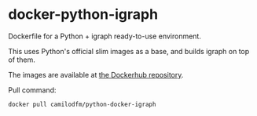 # docker-python-igraph
Dockerfile for a Python + igraph ready-to-use environment.

This uses Python's official slim images as a base, and builds igraph on top of them.

The images are available at [the Dockerhub repository](https://hub.docker.com/r/camilodfm/python-docker-igraph).

Pull command:
```
docker pull camilodfm/python-docker-igraph
```
